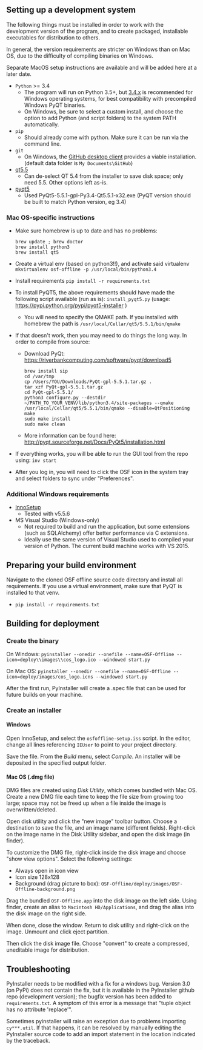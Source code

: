 ## Setting up a development system

The following things must be installed in order to work with the development version of the program,
and to create packaged, installable executables for distribution to others.

In general, the version requirements are stricter on Windows than on Mac OS, due to the difficulty of
compiling binaries on Windows.

Separate MacOS setup instructions are available and will be added here at a later date.


- `Python` >= 3.4
  - The program will run on Python 3.5+, but [3.4.x](https://www.python.org/downloads/release/python-343/) is
  recommended for Windows operating systems, for best compatibility with precompiled Windows PyQT binaries.
  - On Windows, be sure to select a custom install, and choose the option to add Python (and script folders)
  to the system PATH automatically.
- `pip`
  - Should already come with python. Make sure it can be run via the command line.
- `git`
  - On Windows, the [GitHub desktop client](https://desktop.github.com/) provides a viable installation. (default
  data folder is `My Documents\GitHub`)
- [qt5.5](http://www.qt.io/download-open-source/)
  - Can de-select QT 5.4 from the installer to save disk space; only need 5.5. Other options left as-is.
- [pyqt5](https://riverbankcomputing.com/software/pyqt/download5)
    - Used PyQt5-5.5.1-gpl-Py3.4-Qt5.5.1-x32.exe (PyQT version should be built to match Python version, eg 3.4)

### Mac OS-specific instructions

- Make sure homebrew is up to date and has no problems:
  ```
  brew update ; brew doctor
  brew install python3
  brew install qt5
  ```

- Create a virtual env (based on python3!!), and activate said virtualenv
  `mkvirtualenv osf-offline -p /usr/local/bin/python3.4`

- Install requirements
  `pip install -r requirements.txt`

- To install PyQT5, the above requirements should have made the following script available (run as is):
  `install_pyqt5.py`
  (usage: https://pypi.python.org/pypi/pyqt5-installer )

  - You will need to specify the QMAKE path. If you installed with homebrew the path is
    `/usr/local/Cellar/qt5/5.5.1/bin/qmake`

- If that doesn't work, then you may need to do things the long way. In order to compile from source:
  - Download PyQt: https://riverbankcomputing.com/software/pyqt/download5

    ```
    brew install sip
    cd /var/tmp
    cp /Users/YOU/Downloads/PyQt-gpl-5.5.1.tar.gz .
    tar xzf PyQt-gpl-5.5.1.tar.gz
    cd PyQt-gpl-5.5.1/
    python3 configure.py --destdir ~/PATH_TO_YOUR_VENV/lib/python3.4/site-packages --qmake /usr/local/Cellar/qt5/5.5.1/bin/qmake --disable=QtPositioning
    make
    sudo make install
    sudo make clean
    ```
  - More information can be found here: http://pyqt.sourceforge.net/Docs/PyQt5/installation.html

- If everything works, you will be able to run the GUI tool from the repo using:
  `inv start`

- After you log in, you will need to click the OSF icon in the system tray and select folders to sync under "Preferences".

### Additional Windows requirements

- [InnoSetup](http://www.jrsoftware.org/isdl.php)
  - Tested with v5.5.6
- MS Visual Studio (Windows-only)
    - Not required to build and run the application, but some extensions (such as SQLAlchemy) offer better performance
    via C extensions.
    - Ideally use the same version of Visual Studio used to compiled your version of Python. The current build
    machine works with VS 2015.


## Preparing your build environment
Navigate to the cloned OSF offline source code directory and install all requirements. If you use a
virtual environment, make sure that PyQT is installed to that venv.
  - `pip install -r requirements.txt`

## Building for deployment
### Create the binary
On Windows:
  `pyinstaller --onedir --onefile --name=OSF-Offline --icon=deploy\\images\\cos_logo.ico --windowed start.py`

On Mac OS:
  `pyinstaller --onedir --onefile --name=OSF-Offline --icon=deploy/images/cos_logo.icns --windowed start.py`

After the first run, PyInstaller will create a .spec file that can be used for future builds on your machine.

### Create an installer
#### Windows
Open InnoSetup, and select the `osfoffline-setup.iss` script. In the editor, change all lines referencing `IEUser`
to point to your project directory.

Save the file. From the *Build* menu, select *Compile*. An installer will be deposited in the specified output folder.

#### Mac OS (.dmg file)
DMG files are created using *Disk Utility*, which comes bundled with Mac OS. Create a new DMG file each time to keep
the file size from growing too large; space may not be freed up when a file inside the image is overwritten/deleted.

Open disk utility and click the "new image" toolbar button. Choose a destination to save the file,
and an image name (different fields). Right-click on the image name in the Disk Utility sidebar,
and open the disk image (in finder).

To customize the DMG file, right-click inside the disk image and choose "show view options".
Select the following settings:
- Always open in icon view
- Icon size 128x128
- Background (drag picture to box): `OSF-Offline/deploy/images/OSF-Offline-background.png`

Drag the bundled `OSF-Offline.app` into the disk image on the left side. Using finder, create an alias
to `Macintosh HD/Applications`, and drag the alias into the disk image on the right side.

When done, close the window. Return to disk utility and right-click on the image. Unmount and click eject partition.

Then click the disk image file. Choose "convert" to create a compressed, uneditable image for distribution.

## Troubleshooting

PyInstaller needs to be modified with a fix for a windows bug. Version 3.0 (on PyPi) does not contain the fix, but
it is available in the PyInstaller github repo (development version); the bugfix version has been added to
`requirements.txt`. A symptom of this error is a message that "tuple object has no attribute 'replace'".

Sometimes pyinstaller will raise an exception due to problems importing `cy***.util`. If that happens,
it can be resolved by manually editing the PyInstaller source code to add an import statement in the location
indicated by the traceback.
